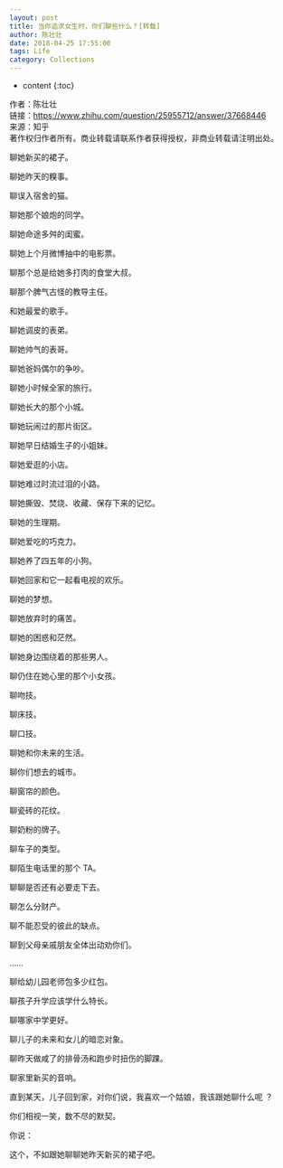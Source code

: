 ```yaml
---
layout: post
title: 当你追求女生时，你们聊些什么？[转载]
author: 陈壮壮
date: 2018-04-25 17:55:00
tags: Life
category: Collections
---
```

* content
{:toc}

作者：陈壮壮  
链接：https://www.zhihu.com/question/25955712/answer/37668446      
来源：知乎   
著作权归作者所有。商业转载请联系作者获得授权，非商业转载请注明出处。





聊她新买的裙子。  

聊她昨天的糗事。   

聊误入宿舍的猫。   

聊她那个娘炮的同学。   

聊她命途多舛的闺蜜。  

    
聊她上个月微博抽中的电影票。  
 
聊那个总是给她多打肉的食堂大叔。  
 
聊那个脾气古怪的教导主任。   

和她最爱的歌手。    

   
聊她调皮的表弟。   

聊她帅气的表哥。   

聊她爸妈偶尔的争吵。   

聊她小时候全家的旅行。  

    
聊她长大的那个小城。   

聊她玩闹过的那片街区。   

聊她早日结婚生子的小姐妹。   

聊她爱逛的小店。        

聊她难过时流过泪的小路。     
   

聊她撕毁、焚烧、收藏、保存下来的记忆。 
  
聊她的生理期。   

聊她爱吃的巧克力。   

聊她养了四五年的小狗。   

聊她回家和它一起看电视的欢乐。    
    
聊她的梦想。   

聊她放弃时的痛苦。   

聊她的困惑和茫然。   

聊她身边围绕着的那些男人。   

聊仍住在她心里的那个小女孩。    
    
聊吻技。   

聊床技。   

聊口技。   

聊她和你未来的生活。   

聊你们想去的城市。    
    
聊窗帘的颜色。  

聊瓷砖的花纹。  

聊奶粉的牌子。    

聊车子的类型。  

聊陌生电话里的那个 TA。 
 
聊聊是否还有必要走下去。  

聊怎么分财产。   

聊不能忍受的彼此的缺点。   

聊到父母亲戚朋友全体出动劝你们。   
    
……  
    
聊给幼儿园老师包多少红包。  
 
聊孩子升学应该学什么特长。  

聊哪家中学更好。   

聊儿子的未来和女儿的暗恋对象。   

聊昨天做咸了的排骨汤和跑步时扭伤的脚踝。   

聊家里新买的音响。  
    
直到某天，儿子回到家，对你们说，我喜欢一个姑娘，我该跟她聊什么呢 ？  

你们相视一笑，数不尽的默契。   
  
你说：   

这个，不如跟她聊聊她昨天新买的裙子吧。    